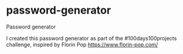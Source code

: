 # password-generator

Password generator

I created this password generator as part of the #100days100projects challenge, inspired by Florin Pop 
https://www.florin-pop.com/
